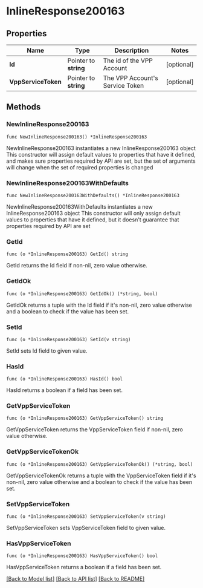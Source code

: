 # InlineResponse200163

## Properties

Name | Type | Description | Notes
------------ | ------------- | ------------- | -------------
**Id** | Pointer to **string** | The id of the VPP Account | [optional] 
**VppServiceToken** | Pointer to **string** | The VPP Account&#39;s Service Token | [optional] 

## Methods

### NewInlineResponse200163

`func NewInlineResponse200163() *InlineResponse200163`

NewInlineResponse200163 instantiates a new InlineResponse200163 object
This constructor will assign default values to properties that have it defined,
and makes sure properties required by API are set, but the set of arguments
will change when the set of required properties is changed

### NewInlineResponse200163WithDefaults

`func NewInlineResponse200163WithDefaults() *InlineResponse200163`

NewInlineResponse200163WithDefaults instantiates a new InlineResponse200163 object
This constructor will only assign default values to properties that have it defined,
but it doesn't guarantee that properties required by API are set

### GetId

`func (o *InlineResponse200163) GetId() string`

GetId returns the Id field if non-nil, zero value otherwise.

### GetIdOk

`func (o *InlineResponse200163) GetIdOk() (*string, bool)`

GetIdOk returns a tuple with the Id field if it's non-nil, zero value otherwise
and a boolean to check if the value has been set.

### SetId

`func (o *InlineResponse200163) SetId(v string)`

SetId sets Id field to given value.

### HasId

`func (o *InlineResponse200163) HasId() bool`

HasId returns a boolean if a field has been set.

### GetVppServiceToken

`func (o *InlineResponse200163) GetVppServiceToken() string`

GetVppServiceToken returns the VppServiceToken field if non-nil, zero value otherwise.

### GetVppServiceTokenOk

`func (o *InlineResponse200163) GetVppServiceTokenOk() (*string, bool)`

GetVppServiceTokenOk returns a tuple with the VppServiceToken field if it's non-nil, zero value otherwise
and a boolean to check if the value has been set.

### SetVppServiceToken

`func (o *InlineResponse200163) SetVppServiceToken(v string)`

SetVppServiceToken sets VppServiceToken field to given value.

### HasVppServiceToken

`func (o *InlineResponse200163) HasVppServiceToken() bool`

HasVppServiceToken returns a boolean if a field has been set.


[[Back to Model list]](../README.md#documentation-for-models) [[Back to API list]](../README.md#documentation-for-api-endpoints) [[Back to README]](../README.md)


